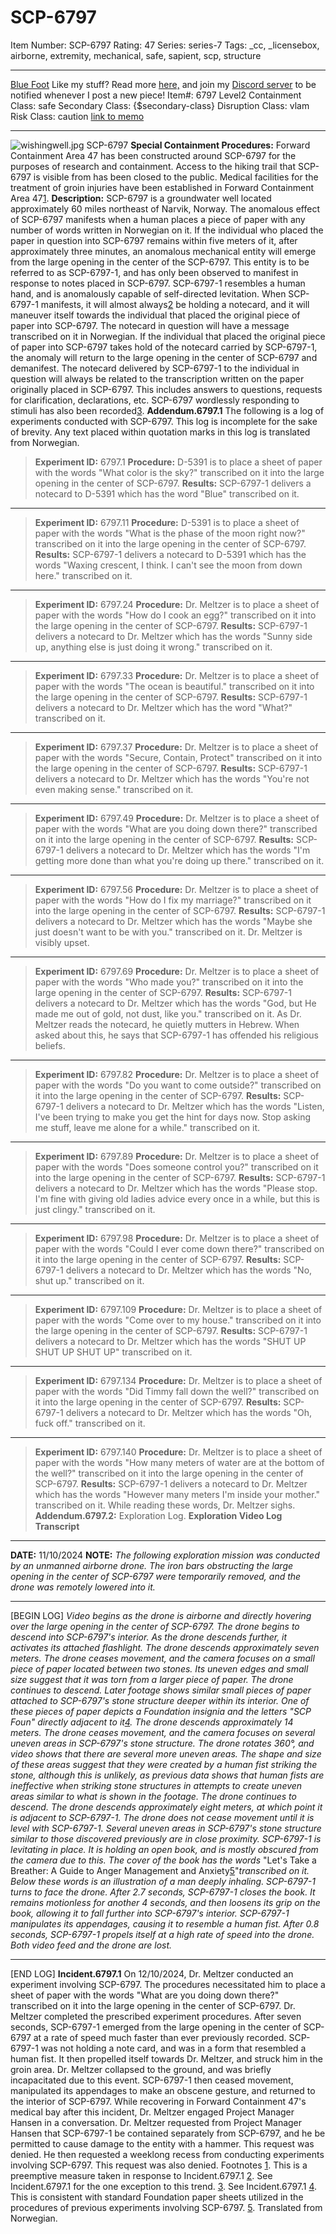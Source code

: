 # SCP-6797
Item Number: SCP-6797
Rating: 47
Series: series-7
Tags: _cc, _licensebox, airborne, extremity, mechanical, safe, sapient, scp, structure

---

[Blue Foot](javascript:;)
Like my stuff? Read more [here,](https://scp-wiki.wikidot.com/blue-foot) and join my [Discord server](https://discord.gg/h5uY646BER) to be notified whenever I post a new piece!
Item#: 6797
Level2
Containment Class:
safe
Secondary Class:
{$secondary-class}
Disruption Class:
vlam
Risk Class:
caution
[link to memo](/classification-committee-memo)  

* * *
![wishingwell.jpg](https://scp-wiki.wdfiles.com/local--files/scp-6797/wishingwell.jpg)
SCP-6797
**Special Containment Procedures:** Forward Containment Area 47 has been constructed around SCP-6797 for the purposes of research and containment. Access to the hiking trail that SCP-6797 is visible from has been closed to the public. Medical facilities for the treatment of groin injuries have been established in Forward Containment Area 47[1](javascript:;).
**Description:** SCP-6797 is a groundwater well located approximately 60 miles northeast of Narvik, Norway. The anomalous effect of SCP-6797 manifests when a human places a piece of paper with any number of words written in Norwegian on it.
If the individual who placed the paper in question into SCP-6797 remains within five meters of it, after approximately three minutes, an anomalous mechanical entity will emerge from the large opening in the center of the SCP-6797. This entity is to be referred to as SCP-6797-1, and has only been observed to manifest in response to notes placed in SCP-6797.
SCP-6797-1 resembles a human hand, and is anomalously capable of self-directed levitation. When SCP-6797-1 manifests, it will almost always[2](javascript:;) be holding a notecard, and it will maneuver itself towards the individual that placed the original piece of paper into SCP-6797. The notecard in question will have a message transcribed on it in Norwegian. If the individual that placed the original piece of paper into SCP-6797 takes hold of the notecard carried by SCP-6797-1, the anomaly will return to the large opening in the center of SCP-6797 and demanifest.
The notecard delivered by SCP-6797-1 to the individual in question will always be related to the transcription written on the paper originally placed in SCP-6797. This includes answers to questions, requests for clarification, declarations, etc. SCP-6797 wordlessly responding to stimuli has also been recorded[3](javascript:;).
**Addendum.6797.1** The following is a log of experiments conducted with SCP-6797. This log is incomplete for the sake of brevity. Any text placed within quotation marks in this log is translated from Norwegian.
> **Experiment ID:** 6797.1
> **Procedure:** D-5391 is to place a sheet of paper with the words "What color is the sky?" transcribed on it into the large opening in the center of SCP-6797.
> **Results:** SCP-6797-1 delivers a notecard to D-5391 which has the word "Blue" transcribed on it.
* * *
> **Experiment ID:** 6797.11
> **Procedure:** D-5391 is to place a sheet of paper with the words "What is the phase of the moon right now?" transcribed on it into the large opening in the center of SCP-6797.
> **Results:** SCP-6797-1 delivers a notecard to D-5391 which has the words "Waxing crescent, I think. I can't see the moon from down here." transcribed on it.
* * *
> **Experiment ID:** 6797.24
> **Procedure:** Dr. Meltzer is to place a sheet of paper with the words "How do I cook an egg?" transcribed on it into the large opening in the center of SCP-6797.
> **Results:** SCP-6797-1 delivers a notecard to Dr. Meltzer which has the words "Sunny side up, anything else is just doing it wrong." transcribed on it.
* * *
> **Experiment ID:** 6797.33
> **Procedure:** Dr. Meltzer is to place a sheet of paper with the words "The ocean is beautiful." transcribed on it into the large opening in the center of SCP-6797.
> **Results:** SCP-6797-1 delivers a notecard to Dr. Meltzer which has the word "What?" transcribed on it.
* * *
> **Experiment ID:** 6797.37
> **Procedure:** Dr. Meltzer is to place a sheet of paper with the words "Secure, Contain, Protect" transcribed on it into the large opening in the center of SCP-6797.
> **Results:** SCP-6797-1 delivers a notecard to Dr. Meltzer which has the words "You're not even making sense." transcribed on it.
* * *
> **Experiment ID:** 6797.49
> **Procedure:** Dr. Meltzer is to place a sheet of paper with the words "What are you doing down there?" transcribed on it into the large opening in the center of SCP-6797.
> **Results:** SCP-6797-1 delivers a notecard to Dr. Meltzer which has the words "I'm getting more done than what you're doing up there." transcribed on it.
* * *
> **Experiment ID:** 6797.56
> **Procedure:** Dr. Meltzer is to place a sheet of paper with the words "How do I fix my marriage?" transcribed on it into the large opening in the center of SCP-6797.
> **Results:** SCP-6797-1 delivers a notecard to Dr. Meltzer which has the words "Maybe she just doesn't want to be with you." transcribed on it. Dr. Meltzer is visibly upset.
* * *
> **Experiment ID:** 6797.69
> **Procedure:** Dr. Meltzer is to place a sheet of paper with the words "Who made you?" transcribed on it into the large opening in the center of SCP-6797.
> **Results:** SCP-6797-1 delivers a notecard to Dr. Meltzer which has the words "God, but He made me out of gold, not dust, like you." transcribed on it. As Dr. Meltzer reads the notecard, he quietly mutters in Hebrew. When asked about this, he says that SCP-6797-1 has offended his religious beliefs.
* * *
> **Experiment ID:** 6797.82
> **Procedure:** Dr. Meltzer is to place a sheet of paper with the words "Do you want to come outside?" transcribed on it into the large opening in the center of SCP-6797.
> **Results:** SCP-6797-1 delivers a notecard to Dr. Meltzer which has the words "Listen, I've been trying to make you get the hint for days now. Stop asking me stuff, leave me alone for a while." transcribed on it.
* * *
> **Experiment ID:** 6797.89
> **Procedure:** Dr. Meltzer is to place a sheet of paper with the words "Does someone control you?" transcribed on it into the large opening in the center of SCP-6797.
> **Results:** SCP-6797-1 delivers a notecard to Dr. Meltzer which has the words "Please stop. I'm fine with giving old ladies advice every once in a while, but this is just clingy." transcribed on it.
* * *
> **Experiment ID:** 6797.98
> **Procedure:** Dr. Meltzer is to place a sheet of paper with the words "Could I ever come down there?" transcribed on it into the large opening in the center of SCP-6797.
> **Results:** SCP-6797-1 delivers a notecard to Dr. Meltzer which has the words "No, shut up." transcribed on it.
* * *
> **Experiment ID:** 6797.109
> **Procedure:** Dr. Meltzer is to place a sheet of paper with the words "Come over to my house." transcribed on it into the large opening in the center of SCP-6797.
> **Results:** SCP-6797-1 delivers a notecard to Dr. Meltzer which has the words "SHUT UP SHUT UP SHUT UP" transcribed on it.
* * *
> **Experiment ID:** 6797.134
> **Procedure:** Dr. Meltzer is to place a sheet of paper with the words "Did Timmy fall down the well?" transcribed on it into the large opening in the center of SCP-6797.
> **Results:** SCP-6797-1 delivers a notecard to Dr. Meltzer which has the words "Oh, fuck off." transcribed on it.
* * *
> **Experiment ID:** 6797.140
> **Procedure:** Dr. Meltzer is to place a sheet of paper with the words "How many meters of water are at the bottom of the well?" transcribed on it into the large opening in the center of SCP-6797.
> **Results:** SCP-6797-1 delivers a notecard to Dr. Meltzer which has the words "However many meters I'm inside your mother." transcribed on it. While reading these words, Dr. Meltzer sighs.
**Addendum.6797.2:** Exploration Log.
**Exploration Video Log Transcript**
* * *
**DATE:** 11/10/2024
**NOTE:** _The following exploration mission was conducted by an unmanned airborne drone. The iron bars obstructing the large opening in the center of SCP-6797 were temporarily removed, and the drone was remotely lowered into it._
* * *
[BEGIN LOG]
_Video begins as the drone is airborne and directly hovering over the large opening in the center of SCP-6797. The drone begins to descend into SCP-6797's interior. As the drone descends further, it activates its attached flashlight._
_The drone descends approximately seven meters. The drone ceases movement, and the camera focuses on a small piece of paper located between two stones. Its uneven edges and small size suggest that it was torn from a larger piece of paper. The drone continues to descend. Later footage shows similar small pieces of paper attached to SCP-6797's stone structure deeper within its interior. One of these pieces of paper depicts a Foundation insignia and the letters "SCP Foun" directly adjacent to it[4](javascript:;)._
_The drone descends approximately 14 meters. The drone ceases movement, and the camera focuses on several uneven areas in SCP-6797's stone structure. The drone rotates 360°, and video shows that there are several more uneven areas. The shape and size of these areas suggest that they were created by a human fist striking the stone, although this is unlikely, as previous data shows that human fists are ineffective when striking stone structures in attempts to create uneven areas similar to what is shown in the footage. The drone continues to descend._
_The drone descends approximately eight meters, at which point it is adjacent to SCP-6797-1. The drone does not cease movement until it is level with SCP-6797-1. Several uneven areas in SCP-6797's stone structure similar to those discovered previously are in close proximity._
_SCP-6797-1 is levitating in place. It is holding an open book, and is mostly obscured from the camera due to this. The cover of the book has the words_ "Let's Take a Breather: A Guide to Anger Management and Anxiety[5](javascript:;)"_transcribed on it. Below these words is an illustration of a man deeply inhaling._
_SCP-6797-1 turns to face the drone. After 2.7 seconds, SCP-6797-1 closes the book. It remains motionless for another 4 seconds, and then loosens its grip on the book, allowing it to fall further into SCP-6797's interior. SCP-6797-1 manipulates its appendages, causing it to resemble a human fist. After 0.8 seconds, SCP-6797-1 propels itself at a high rate of speed into the drone. Both video feed and the drone are lost._
* * *
[END LOG]
**Incident.6797.1** On 12/10/2024, Dr. Meltzer conducted an experiment involving SCP-6797. The procedures necessitated him to place a sheet of paper with the words "What are you doing down there?" transcribed on it into the large opening in the center of SCP-6797. Dr. Meltzer completed the prescribed experiment procedures.
After seven seconds, SCP-6797-1 emerged from the large opening in the center of SCP-6797 at a rate of speed much faster than ever previously recorded. SCP-6797-1 was not holding a note card, and was in a form that resembled a human fist. It then propelled itself towards Dr. Meltzer, and struck him in the groin area. Dr. Meltzer collapsed to the ground, and was briefly incapacitated due to this event. SCP-6797-1 then ceased movement, manipulated its appendages to make an obscene gesture, and returned to the interior of SCP-6797.
While recovering in Forward Containment 47's medical bay after this incident, Dr. Meltzer engaged Project Manager Hansen in a conversation. Dr. Meltzer requested from Project Manager Hansen that SCP-6797-1 be contained separately from SCP-6797, and he be permitted to cause damage to the entity with a hammer. This request was denied. He then requested a weeklong recess from conducting experiments involving SCP-6797. This request was also denied.
Footnotes
[1](javascript:;). This is a preemptive measure taken in response to Incident.6797.1
[2](javascript:;). See Incident.6797.1 for the one exception to this trend.
[3](javascript:;). See Incident.6797.1
[4](javascript:;). This is consistent with standard Foundation paper sheets utilized in the procedures of previous experiments involving SCP-6797.
[5](javascript:;). Translated from Norwegian.